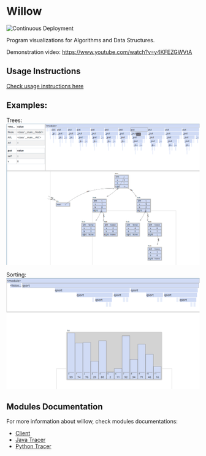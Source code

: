 # Willow

![Continuous Deployment](https://github.com/pedro00dk/willow/workflows/Continuous%20Deployment/badge.svg)

Program visualizations for Algorithms and Data Structures.

Demonstration video: https://www.youtube.com/watch?v=y4KFEZGWVtA

## Usage Instructions

[Check usage instructions here](./wiki/HOW_TO_USE.md)

## Examples:

Trees:
![](./wiki/images/tree.gif)

Sorting:
![](./wiki/images/sort.gif)

## Modules Documentation

For more information about willow, check modules documentations:

-   [Client](./client/README.md)
-   [Java Tracer](./tracers/java/README.md)
-   [Python Tracer](./tracers/python/README.md)
